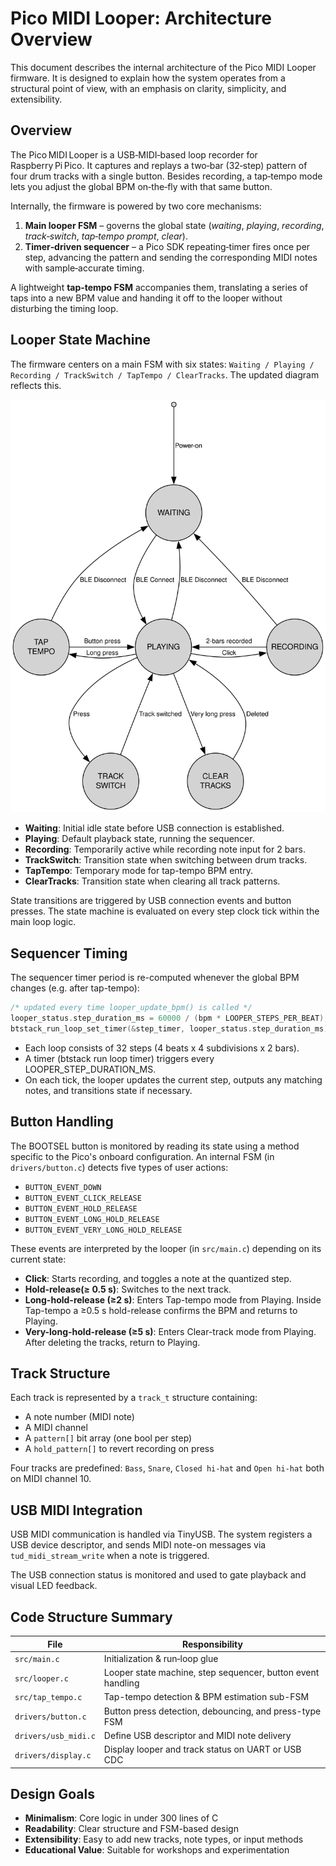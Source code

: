 # Pico MIDI Looper: Architecture Overview

This document describes the internal architecture of the Pico MIDI Looper firmware. It is designed to explain how the system operates from a structural point of view, with an emphasis on clarity, simplicity, and extensibility.

## Overview

The Pico MIDI Looper is a USB‑MIDI‑based loop recorder for Raspberry Pi Pico.
It captures and replays a two‑bar (32‑step) pattern of four drum tracks with a single button.
Besides recording, a tap‑tempo mode lets you adjust the global BPM on‑the‑fly with that same button.

Internally, the firmware is powered by two core mechanisms:

1. **Main looper FSM** – governs the global state (*waiting*, *playing*, *recording*, *track‑switch*, *tap‑tempo prompt*, *clear*).
2. **Timer‑driven sequencer** – a Pico SDK repeating‑timer fires once per step, advancing the pattern and sending the corresponding MIDI notes with sample‑accurate timing.

A lightweight **tap‑tempo FSM** accompanies them, translating a series of taps into a new BPM value and handing it off to the looper without disturbing the timing loop.

## Looper State Machine

The firmware centers on a main FSM with six states: `Waiting / Playing / Recording / TrackSwitch / TapTempo / ClearTracks`. The updated diagram reflects this.

![Looper FSM](looper_fsm.svg)

- **Waiting**: Initial idle state before USB connection is established.
- **Playing**: Default playback state, running the sequencer.
- **Recording**: Temporarily active while recording note input for 2 bars.
- **TrackSwitch**: Transition state when switching between drum tracks.
- **TapTempo**: Temporary mode for tap-tempo BPM entry.
- **ClearTracks**: Transition state when clearing all track patterns.

State transitions are triggered by USB connection events and button presses. The state machine is evaluated on every step clock tick within the main loop logic.

## Sequencer Timing

The sequencer timer period is re-computed whenever the global BPM changes (e.g. after tap-tempo):

```c
/* updated every time looper_update_bpm() is called */
looper_status.step_duration_ms = 60000 / (bpm * LOOPER_STEPS_PER_BEAT);
btstack_run_loop_set_timer(&step_timer, looper_status.step_duration_ms);
```

- Each loop consists of 32 steps (4 beats x 4 subdivisions x 2 bars).
- A timer (btstack run loop timer) triggers every LOOPER\_STEP\_DURATION\_MS.
- On each tick, the looper updates the current step, outputs any matching notes, and transitions state if necessary.

## Button Handling

The BOOTSEL button is monitored by reading its state using a method specific to the Pico's onboard configuration.
An internal FSM (in `drivers/button.c`) detects five types of user actions:

- `BUTTON_EVENT_DOWN`
- `BUTTON_EVENT_CLICK_RELEASE`
- `BUTTON_EVENT_HOLD_RELEASE`
- `BUTTON_EVENT_LONG_HOLD_RELEASE`
- `BUTTON_EVENT_VERY_LONG_HOLD_RELEASE`

These events are interpreted by the looper (in `src/main.c`) depending on its current state:

- **Click**: Starts recording, and toggles a note at the quantized step.
- **Hold-release(≥ 0.5 s)**: Switches to the next track.
- **Long-hold-release (≥2 s)**: Enters Tap-tempo mode from Playing. Inside Tap-tempo a ≥0.5 s hold-release confirms the BPM and returns to Playing.
- **Very-long-hold-release (≥5 s)**: Enters Clear-track mode from Playing. After deleting the tracks, return to Playing.

## Track Structure

Each track is represented by a `track_t` structure containing:

- A note number (MIDI note)
- A MIDI channel
- A `pattern[]` bit array (one bool per step)
- A `hold_pattern[]` to revert recording on press

Four tracks are predefined: `Bass`, `Snare`, `Closed hi-hat` and `Open hi-hat` both on MIDI channel 10.

## USB MIDI Integration

USB MIDI communication is handled via TinyUSB. The system registers a USB device descriptor, and sends MIDI note-on messages via `tud_midi_stream_write` when a note is triggered.

The USB connection status is monitored and used to gate playback and visual LED feedback.

## Code Structure Summary

| File             | Responsibility                                              |
| ---------------- | ----------------------------------------------------------- |
| `src/main.c`     | Initialization & run‑loop glue |
| `src/looper.c`   | Looper state machine, step sequencer, button event handling |
| `src/tap_tempo.c`| Tap-tempo detection & BPM estimation sub-FSM                |
| `drivers/button.c`   | Button press detection, debouncing, and press-type FSM      |
| `drivers/usb_midi.c` | Define USB descriptor and MIDI note delivery                |
| `drivers/display.c`  | Display looper and track status on UART or USB CDC          |

## Design Goals

- **Minimalism**: Core logic in under 300 lines of C
- **Readability**: Clear structure and FSM-based design
- **Extensibility**: Easy to add new tracks, note types, or input methods
- **Educational Value**: Suitable for workshops and experimentation
